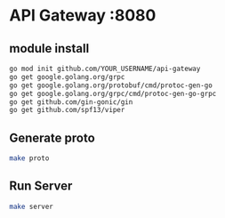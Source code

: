 # API Gateway :8080

## module install

```sh
go mod init github.com/YOUR_USERNAME/api-gateway
go get google.golang.org/grpc
go get google.golang.org/protobuf/cmd/protoc-gen-go
go get google.golang.org/grpc/cmd/protoc-gen-go-grpc
go get github.com/gin-gonic/gin
go get github.com/spf13/viper
```

## Generate proto

```sh
make proto
```

## Run Server

```sh
make server
```
